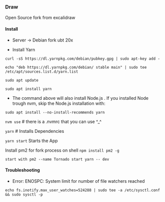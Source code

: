 ### Draw

Open Source fork from excalidraw

#### Install

- Server -> Debian fork ubt 20x

- Install Yarn 

``` curl -sS https://dl.yarnpkg.com/debian/pubkey.gpg | sudo apt-key add - ```

``` echo "deb https://dl.yarnpkg.com/debian/ stable main" | sudo tee /etc/apt/sources.list.d/yarn.list ```

``` sudo apt update ```

``` sudo apt install yarn ```

- The command above will also install Node.js . If you installed Node trough nvm, skip the Node.js installation with:

``` sudo apt install --no-install-recommends yarn ```

``` nvm use ``` # there is a .nvmrc that you can use ^_^

``` yarn ``` # Installs Dependencies

``` yarn start ``` Starts the App

Install pm2 for fork process on shell ``` npm install pm2 -g ```

``` start with pm2 --name Tornado start yarn -- dev ```

#### Troubleshooting

- Error: ENOSPC: System limit for number of file watchers reached

``` echo fs.inotify.max_user_watches=524288 | sudo tee -a /etc/sysctl.conf && sudo sysctl -p ```
